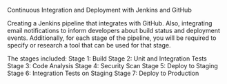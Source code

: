 Continuous Integration and Deployment with Jenkins and GitHub

Creating a Jenkins pipeline that integrates with GitHub. Also, integrating email notifications to inform developers about build status and deployment events. Additionally, for each stage of the pipeline, you will be required to specify or research a tool that can be used for that stage.

The stages included:
Stage 1: Build
Stage 2: Unit and Integration Tests
Stage 3: Code Analysis
Stage 4: Security Scan
Stage 5: Deploy to Staging
Stage 6: Integration Tests on Staging
Stage 7: Deploy to Production
